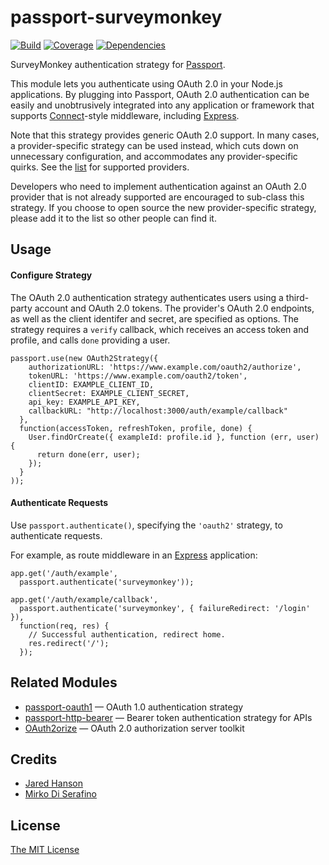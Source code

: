 # passport-surveymonkey

[![Build](https://travis-ci.org/jaredhanson/passport-oauth2.png)](http://travis-ci.org/jaredhanson/passport-oauth2)
[![Coverage](https://coveralls.io/repos/jaredhanson/passport-oauth2/badge.png)](https://coveralls.io/r/jaredhanson/passport-oauth2)
[![Dependencies](https://david-dm.org/jaredhanson/passport-oauth2.png)](http://david-dm.org/jaredhanson/passport-oauth2)

SurveyMonkey authentication strategy for [Passport](http://passportjs.org/).

This module lets you authenticate using OAuth 2.0 in your Node.js applications.
By plugging into Passport, OAuth 2.0 authentication can be easily and
unobtrusively integrated into any application or framework that supports
[Connect](http://www.senchalabs.org/connect/)-style middleware, including
[Express](http://expressjs.com/).

Note that this strategy provides generic OAuth 2.0 support.  In many cases, a
provider-specific strategy can be used instead, which cuts down on unnecessary
configuration, and accommodates any provider-specific quirks.  See the
[list](https://github.com/jaredhanson/passport/wiki/Strategies) for supported
providers.

Developers who need to implement authentication against an OAuth 2.0 provider
that is not already supported are encouraged to sub-class this strategy.  If you
choose to open source the new provider-specific strategy, please add it to the
list so other people can find it.

## Usage

#### Configure Strategy

The OAuth 2.0 authentication strategy authenticates users using a third-party
account and OAuth 2.0 tokens.  The provider's OAuth 2.0 endpoints, as well as
the client identifer and secret, are specified as options.  The strategy
requires a `verify` callback, which receives an access token and profile,
and calls `done` providing a user.

    passport.use(new OAuth2Strategy({
        authorizationURL: 'https://www.example.com/oauth2/authorize',
        tokenURL: 'https://www.example.com/oauth2/token',
        clientID: EXAMPLE_CLIENT_ID,
        clientSecret: EXAMPLE_CLIENT_SECRET,
        api_key: EXAMPLE_API_KEY,
        callbackURL: "http://localhost:3000/auth/example/callback"
      },
      function(accessToken, refreshToken, profile, done) {
        User.findOrCreate({ exampleId: profile.id }, function (err, user) {
          return done(err, user);
        });
      }
    ));

#### Authenticate Requests

Use `passport.authenticate()`, specifying the `'oauth2'` strategy, to
authenticate requests.

For example, as route middleware in an [Express](http://expressjs.com/)
application:

    app.get('/auth/example',
      passport.authenticate('surveymonkey'));

    app.get('/auth/example/callback',
      passport.authenticate('surveymonkey', { failureRedirect: '/login' }),
      function(req, res) {
        // Successful authentication, redirect home.
        res.redirect('/');
      });

## Related Modules

- [passport-oauth1](https://github.com/jaredhanson/passport-oauth1) — OAuth 1.0 authentication strategy
- [passport-http-bearer](https://github.com/jaredhanson/passport-http-bearer) — Bearer token authentication strategy for APIs
- [OAuth2orize](https://github.com/jaredhanson/oauth2orize) — OAuth 2.0 authorization server toolkit


## Credits

  - [Jared Hanson](http://github.com/jaredhanson)
  - [Mirko Di Serafino](http://github.com/mirkods)

## License

[The MIT License](http://opensource.org/licenses/MIT)
